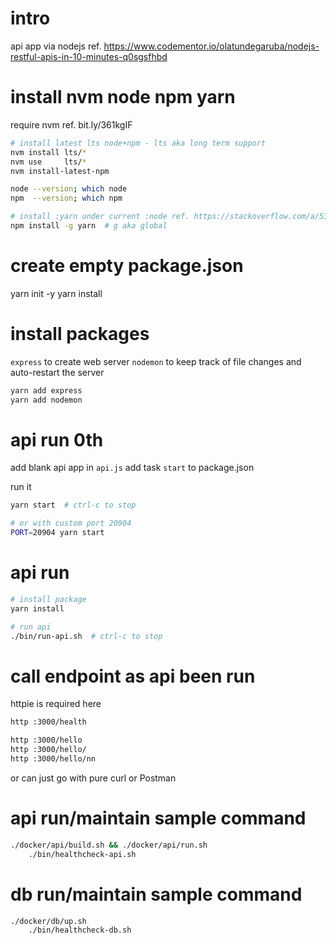 # intro 
api app via nodejs 
ref. https://www.codementor.io/olatundegaruba/nodejs-restful-apis-in-10-minutes-q0sgsfhbd


# install nvm node npm yarn
require nvm ref. bit.ly/361kgIF

```bash
# install latest lts node+npm - lts aka long term support
nvm install lts/*
nvm use     lts/*
nvm install-latest-npm

node --version; which node
npm  --version; which npm

# install :yarn under current :node ref. https://stackoverflow.com/a/53094675/248616 
npm install -g yarn  # g aka global
```

# create empty package.json
yarn init -y
yarn install

# install packages
`express` to create web server 
`nodemon` to keep track of file changes and auto-restart the server
 
```bash
yarn add express
yarn add nodemon
```

# api run 0th
add blank api app in `api.js`
add task `start` to package.json

run it
```bash
yarn start  # ctrl-c to stop

# or with custom port 20904
PORT=20904 yarn start
```


# api run
```bash
# install package
yarn install

# run api
./bin/run-api.sh  # ctrl-c to stop
```


# call endpoint as api been run
httpie is required here
```bash
http :3000/health

http :3000/hello
http :3000/hello/
http :3000/hello/nn
```

or can just go with pure curl or Postman 

# api run/maintain sample command
```bash
./docker/api/build.sh && ./docker/api/run.sh
    ./bin/healthcheck-api.sh
```

# db run/maintain sample command
```bash
./docker/db/up.sh
    ./bin/healthcheck-db.sh
```
